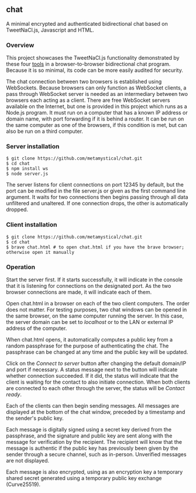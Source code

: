 ## chat
A minimal encrypted and authenticated bidirectional chat based on TweetNaCl.js, Javascript and HTML.

### Overview

This project showcases the TweetNaCl.js functionality demonstrated by these four [tools](https://metamystical.github.io/) in a browser-to-browser bidirectional chat program. Because it is so minimal, its code can be more easily audited for security. 

The chat connection between two browsers is established using WebSockets. Because browsers can only function as WebSocket clients, a pass through WebSocket server is needed as an intermediary between two browsers each acting as a client. There are free WebSocket servers available on the Internet, but one is provided in this project which runs as a Node.js program. It must run on a computer that has a known IP address or domain name, with port forwarding if it is behind a router. It can be run on the same computer as one of the browsers, if this condition is met, but can also be run on a third computer.

### Server installation
```
$ git clone https://github.com/metamystical/chat.git
$ cd chat
$ npm install ws
$ node server.js
```    
The server listens for client connections on port 12345 by default, but the port can be modified in the file server.js or given as the first command line argument. It waits for two connections then begins passing through all data unfiltered and unaltered. If one connection drops, the other is automatically dropped.

### Client installation
```
$ git clone https://github.com/metamystical/chat.git
$ cd chat
$ brave chat.html # to open chat.html if you have the brave browser; otherwise open it manually
```                 
### Operation

Start the server first. If it starts successfully, it will indicate in the console that it is listening for connections on the designated port. As the two browser connections are made, it will indicate each of them.

Open chat.html in a browser on each of the two client computers. The order does not matter. For testing purposes, two chat windows can be opened in the same browser, on the same computer running the server. In this case, the server domain can be set to *localhost* or to the LAN or external IP address of the computer.

When chat.html opens, it automatically computes a public key from a random passphrase for the purpose of authenticating the chat. The passphrase can be changed at any time and the public key will be updated.

Click on the *Connect to server* button after changing the default domain/IP and port if necessary. A status message next to the button will indicate whether connection succeeded. If it did, the status will indicate that the client is waiting for the contact to also initiate connection. When both clients are connected to each other through the server, the status will be *Contact ready*.

Each of the clients can then begin sending messages. All messages are displayed at the bottom of the chat window, preceded by a timestamp and the sender's public key.

Each message is digitally signed using a secret key derived from the passphrase, and the signature and public key are sent along with the message for verification by the recipient. The recipient will know that the message is authentic if the public key has previously been given by the sender through a secure channel, such as in-person. Unverified messages are not displayed.

Each message is also encrypted, using as an encryption key a temporary shared secret generated using a temporary public key exchange (Curve25519).
